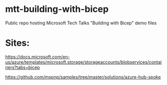 # mtt-building-with-bicep
Public repo hosting Microsoft Tech Talks "Building with Bicep" demo files



# Sites:

https://docs.microsoft.com/en-us/azure/templates/microsoft.storage/storageaccounts/blobservices/containers?tabs=bicep

https://github.com/mspnp/samples/tree/master/solutions/azure-hub-spoke
